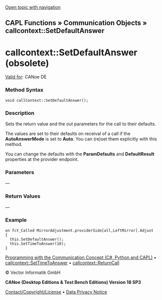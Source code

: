 [Open topic with navigation](../../../../../CANoeDEFamily.htm#Topics/CAPLFunctions/CommunicationObjects/Methods/CAPLfunctionCallcontextSetDefaultAnswer.md)

## CAPL Functions » Communication Objects » callcontext::SetDefaultAnswer

# callcontext::SetDefaultAnswer (obsolete)

[Valid for](../../../Shared/FeatureAvailability.md): CANoe DE

### Method Syntax

```plaintext
void callContext::SetDefaultAnswer();
```

### Description

Sets the return value and the out parameters for the call to their defaults.

The values are set to their defaults on receival of a call if the **AutoAnswerMode** is set to **Auto**. You can (re)set them explicitly with this method.

You can change the defaults with the **ParamDefaults** and **DefaultResult** properties at the provider endpoint.

### Parameters

—

### Return Values

—

### Example

```plaintext
on fct_Called MirrorAdjustment.providerSide[all,LeftMirror].Adjust
{
  this.SetDefaultAnswer();
  this.SetTimeToAnswer(10);
}
```

[Programming with the Communication Concept (C#, Python and CAPL)](../../../CANoeCANalyzer/CommunicationConcept/Programming/CCP.md) • [callcontext::SetTimeToAnswer](CAPLfunctionCallcontextSetTimeToAnswer.md) • [callcontext::ReturnCall](CAPLfunctionCallcontextReturnCall.md)

© Vector Informatik GmbH

**CANoe (Desktop Editions & Test Bench Editions) Version 18 SP3**

[Contact/Copyright/License](../../../Shared/ContactCopyrightLicense.md) • [Data Privacy Notice](https://www.vector.com/int/en/company/get-info/privacy-policy/)